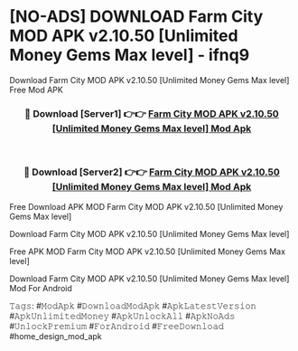 # [NO-ADS] DOWNLOAD Farm City MOD APK v2.10.50 [Unlimited Money Gems Max level] - ifnq9
Download Farm City MOD APK v2.10.50 [Unlimited Money Gems Max level] Free Mod APK

<div align="center">
<h3>🔴 Download [Server1] 👉👉 <a href="https://apk-comot.site?title=Farm_City_MOD_APK_v2.10.50_[Unlimited_Money_Gems_Max_level]">Farm City MOD APK v2.10.50 [Unlimited Money Gems Max level] Mod Apk</a></h3><br>

<h3>🔴 Download [Server2] 👉👉 <a href="https://apk-comot.site?title=Farm_City_MOD_APK_v2.10.50_[Unlimited_Money_Gems_Max_level]">Farm City MOD APK v2.10.50 [Unlimited Money Gems Max level] Mod Apk</a></h3>
</div>


Free Download APK MOD Farm City MOD APK v2.10.50 [Unlimited Money Gems Max level]

Download Farm City MOD APK v2.10.50 [Unlimited Money Gems Max level] 

Free APK MOD Farm City MOD APK v2.10.50 [Unlimited Money Gems Max level] 

Download Farm City MOD APK v2.10.50 [Unlimited Money Gems Max level] Mod For Android

𝚃𝚊𝚐𝚜: #𝙼𝚘𝚍𝙰𝚙𝚔 #𝙳𝚘𝚠𝚗𝚕𝚘𝚊𝚍𝙼𝚘𝚍𝙰𝚙𝚔 #𝙰𝚙𝚔𝙻𝚊𝚝𝚎𝚜𝚝𝚅𝚎𝚛𝚜𝚒𝚘𝚗 #𝙰𝚙𝚔𝚄𝚗𝚕𝚒𝚖𝚒𝚝𝚎𝚍𝙼𝚘𝚗𝚎𝚢 #𝙰𝚙𝚔𝚄𝚗𝚕𝚘𝚌𝚔𝙰𝚕𝚕 #𝙰𝚙𝚔𝙽𝚘𝙰𝚍𝚜 #𝚄𝚗𝚕𝚘𝚌𝚔𝙿𝚛𝚎𝚖𝚒𝚞𝚖 #𝙵𝚘𝚛𝙰𝚗𝚍𝚛𝚘𝚒𝚍 #𝙵𝚛𝚎𝚎𝙳𝚘𝚠𝚗𝚕𝚘𝚊𝚍 #home_design_mod_apk